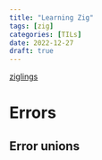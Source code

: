 ```yaml
---
title: "Learning Zig"
tags: [zig]
categories: [TILs]
date: 2022-12-27
draft: true
---
```


[ziglings](https://github.com/ziyunli/ziglings)

# Errors

## Error unions

